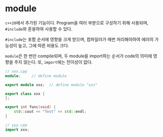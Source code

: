 # module

`c++20`에서 추가된 기능이다. Program을 여러 부분으로 구성하기 위해 사용되며, `#include`와 혼용하여 사용할 수 있다.

`#include`는 포함 순서에 영향을 크게 받으며, 컴파일러가 매번 처리해야하여 에러의 가능성이 높고, 그에 따른 비용도 크다.

`module`은 한 번만 compile되며, 두 module을 import하는 순서가 code의 의미에 영향을 주지 않는다. 또, `import`에는 전이성이 없다.

```cpp
// xxx.cpp
module;		// define module

export module xxx;	// define module "xxx"

export class xxx {
};

export int func(void) {
	std::cout << "Test" << std::endl;
}

// yyy.cpp
import xxx;
```
